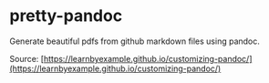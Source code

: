 # pretty-pandoc

Generate beautiful pdfs from github markdown files using pandoc.

Source: [https://learnbyexample.github.io/customizing-pandoc/](https://learnbyexample.github.io/customizing-pandoc/)
